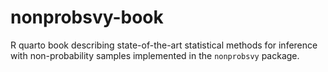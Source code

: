 # nonprobsvy-book

R quarto book describing state-of-the-art statistical methods for inference with non-probability samples implemented in the `nonprobsvy` package.
